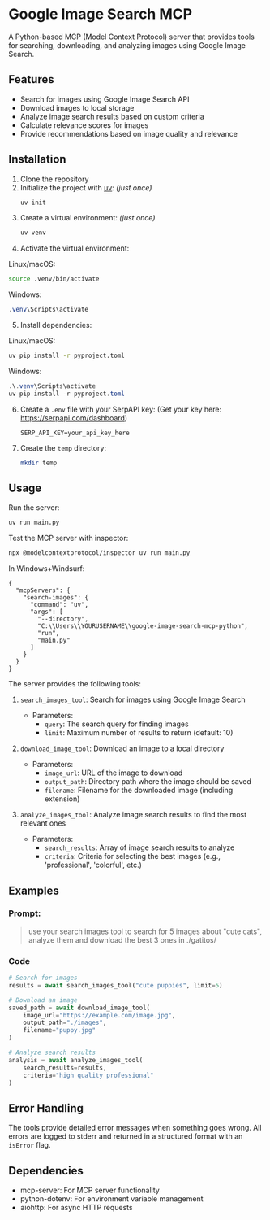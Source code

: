 # Google Image Search MCP

A Python-based MCP (Model Context Protocol) server that provides tools for searching, downloading, and analyzing images using Google Image Search.

## Features

- Search for images using Google Image Search API
- Download images to local storage
- Analyze image search results based on custom criteria
- Calculate relevance scores for images
- Provide recommendations based on image quality and relevance

## Installation

1. Clone the repository
2. Initialize the project with [uv](https://github.com/astral-sh/uv): _(just once)_
   ```bash
   uv init
   ```
3. Create a virtual environment: _(just once)_
   ```bash
   uv venv
   ```
3. Activate the virtual environment:

Linux/macOS:

   ```bash
   source .venv/bin/activate
   ```
   Windows:

   ```powershell
   .venv\Scripts\activate
   ```

5. Install dependencies:

Linux/macOS:

   ```bash
   uv pip install -r pyproject.toml
   ```

Windows:
   ```powershell
   .\.venv\Scripts\activate
   uv pip install -r pyproject.toml
   ```
6. Create a `.env` file with your SerpAPI key:
(Get your key here: https://serpapi.com/dashboard)
   ```
   SERP_API_KEY=your_api_key_here
   ```
7. Create the `temp` directory:
   ```bash
   mkdir temp
   ```

## Usage

Run the server:

```bash
uv run main.py
```

Test the MCP server with inspector:

```bash
npx @modelcontextprotocol/inspector uv run main.py
```


In Windows+Windsurf:

```
{
  "mcpServers": {
    "search-images": {
      "command": "uv",
      "args": [
        "--directory",
        "C:\\Users\\YOURUSERNAME\\google-image-search-mcp-python",
        "run",
        "main.py"
      ]
    }
  }
}
```

The server provides the following tools:

1. `search_images_tool`: Search for images using Google Image Search

   - Parameters:
     - `query`: The search query for finding images
     - `limit`: Maximum number of results to return (default: 10)

2. `download_image_tool`: Download an image to a local directory

   - Parameters:
     - `image_url`: URL of the image to download
     - `output_path`: Directory path where the image should be saved
     - `filename`: Filename for the downloaded image (including extension)

3. `analyze_images_tool`: Analyze image search results to find the most relevant ones
   - Parameters:
     - `search_results`: Array of image search results to analyze
     - `criteria`: Criteria for selecting the best images (e.g., 'professional', 'colorful', etc.)

## Examples

### Prompt:

   > use your search images tool to search for 5 images about "cute cats", analyze them and download the best 3 ones in ./gatitos/

### Code

```python
# Search for images
results = await search_images_tool("cute puppies", limit=5)

# Download an image
saved_path = await download_image_tool(
    image_url="https://example.com/image.jpg",
    output_path="./images",
    filename="puppy.jpg"
)

# Analyze search results
analysis = await analyze_images_tool(
    search_results=results,
    criteria="high quality professional"
)
```

## Error Handling

The tools provide detailed error messages when something goes wrong. All errors are logged to stderr and returned in a structured format with an `isError` flag.

## Dependencies

- mcp-server: For MCP server functionality
- python-dotenv: For environment variable management
- aiohttp: For async HTTP requests
